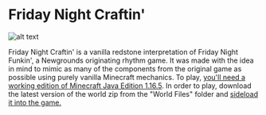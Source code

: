 # Friday Night Craftin'
![alt text](https://github.com/danehobrecht/fridaynightcraftin/blob/main/Screenshots/screenshot-1.png)

Friday Night Craftin' is a vanilla redstone interpretation of Friday Night Funkin', a Newgrounds originating rhythm game. It was made with the idea in mind to mimic as many of the components from the original game as possible using purely vanilla Minecraft mechanics. To play, [you'll need a working edition of Minecraft Java Edition 1.16.5](https://help.minecraft.net/hc/en-us/articles/360034754852-Change-Game-Version-for-Minecraft-Java-Edition). In order to play, download the latest version of the world zip from the "World Files" folder and [sideload it into the game.](https://help.minecraft.net/hc/en-us/articles/360053272471-Sideloading-Worlds-into-Minecraft-Java-Edition)
